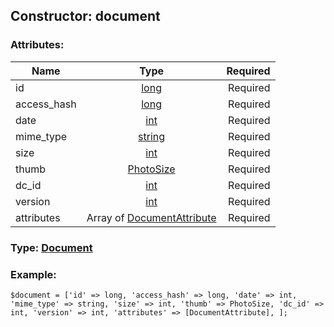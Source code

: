 ## Constructor: document  

### Attributes:

| Name     |    Type       | Required |
|----------|:-------------:|---------:|
|id|[long](../types/long.md) | Required|
|access\_hash|[long](../types/long.md) | Required|
|date|[int](../types/int.md) | Required|
|mime\_type|[string](../types/string.md) | Required|
|size|[int](../types/int.md) | Required|
|thumb|[PhotoSize](../types/PhotoSize.md) | Required|
|dc\_id|[int](../types/int.md) | Required|
|version|[int](../types/int.md) | Required|
|attributes|Array of [DocumentAttribute](../types/DocumentAttribute.md) | Required|


### Type: [Document](../types/Document.md)

### Example:


```
$document = ['id' => long, 'access_hash' => long, 'date' => int, 'mime_type' => string, 'size' => int, 'thumb' => PhotoSize, 'dc_id' => int, 'version' => int, 'attributes' => [DocumentAttribute], ];
```